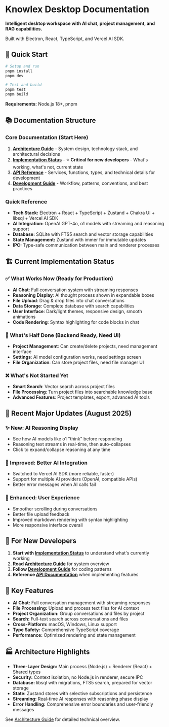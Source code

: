 # Knowlex Desktop Documentation

**Intelligent desktop workspace with AI chat, project management, and RAG capabilities.**

Built with Electron, React, TypeScript, and Vercel AI SDK.

## 🚀 Quick Start

```bash
# Setup and run
pnpm install
pnpm dev

# Test and build
pnpm test
pnpm build
```

**Requirements:** Node.js 18+, pnpm

## 📚 Documentation Structure

### Core Documentation (Start Here)

1. **[Architecture Guide](./architecture.md)** - System design, technology stack, and architectural decisions
2. **[Implementation Status](./implementation-status.md)** - ⭐ **Critical for new developers** - What's working, what's not, current state
3. **[API Reference](./api-reference.md)** - Services, functions, types, and technical details for development
4. **[Development Guide](./development-guide.md)** - Workflow, patterns, conventions, and best practices

### Quick Reference

- **Tech Stack:** Electron + React + TypeScript + Zustand + Chakra UI + libsql + Vercel AI SDK
- **AI Integration:** OpenAI GPT-4o, o1 models with streaming and reasoning support
- **Database:** SQLite with FTS5 search and vector storage capabilities
- **State Management:** Zustand with immer for immutable updates
- **IPC:** Type-safe communication between main and renderer processes

## 🏗️ Current Implementation Status

### ✅ What Works Now (Ready for Production)
- **AI Chat**: Full conversation system with streaming responses
- **Reasoning Display**: AI thought process shown in expandable boxes
- **File Upload**: Drag & drop files into chat conversations  
- **Data Storage**: Complete database with search capabilities
- **User Interface**: Dark/light themes, responsive design, smooth animations
- **Code Rendering**: Syntax highlighting for code blocks in chat

### 🚧 What's Half Done (Backend Ready, Need UI)
- **Project Management**: Can create/delete projects, need management interface
- **Settings**: AI model configuration works, need settings screen
- **File Organization**: Can store project files, need file manager UI

### ❌ What's Not Started Yet
- **Smart Search**: Vector search across project files
- **File Processing**: Turn project files into searchable knowledge base
- **Advanced Features**: Project templates, export, advanced AI tools

## 🎯 Recent Major Updates (August 2025)

### ✨ New: AI Reasoning Display
- See how AI models like o1 "think" before responding
- Reasoning text streams in real-time, then auto-collapses
- Click to expand/collapse reasoning at any time

### 🔄 Improved: Better AI Integration  
- Switched to Vercel AI SDK (more reliable, faster)
- Support for multiple AI providers (OpenAI, compatible APIs)
- Better error messages when AI calls fail

### 🎨 Enhanced: User Experience
- Smoother scrolling during conversations
- Better file upload feedback
- Improved markdown rendering with syntax highlighting
- More responsive interface overall

## 🎯 For New Developers

1. **Start with [Implementation Status](./implementation-status.md)** to understand what's currently working
2. **Read [Architecture Guide](./architecture.md)** for system overview
3. **Follow [Development Guide](./development-guide.md)** for coding patterns
4. **Reference [API Documentation](./api-reference.md)** when implementing features

## 🔧 Key Features

- **AI Chat:** Full conversation management with streaming responses
- **File Processing:** Upload and process text files for AI context
- **Project Organization:** Group conversations and files by project
- **Search:** Full-text search across conversations and files
- **Cross-Platform:** macOS, Windows, Linux support
- **Type Safety:** Comprehensive TypeScript coverage
- **Performance:** Optimized rendering and state management

## 🏭 Architecture Highlights

- **Three-Layer Design:** Main process (Node.js) + Renderer (React) + Shared types
- **Security:** Context isolation, no Node.js in renderer, secure IPC
- **Database:** libsql with migrations, FTS5 search, prepared for vector storage
- **State:** Zustand stores with selective subscriptions and persistence
- **Streaming:** Real-time AI responses with reasoning phase display
- **Error Handling:** Comprehensive error boundaries and user-friendly messages

See [Architecture Guide](./architecture.md) for detailed technical overview.